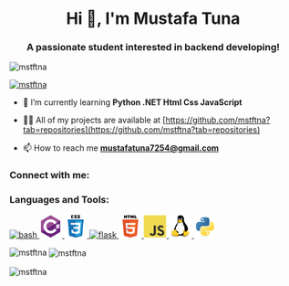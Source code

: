 <h1 align="center">Hi 👋, I'm Mustafa Tuna</h1>
<h3 align="center">A passionate student interested in backend developing!</h3>

<p align="left"> <img src="https://komarev.com/ghpvc/?username=mstftna&label=Profile%20views&color=0e75b6&style=flat" alt="mstftna" /> </p>

<p align="left"> <a href="https://github.com/ryo-ma/github-profile-trophy"><img src="https://github-profile-trophy.vercel.app/?username=mstftna" alt="mstftna" /></a> </p>

- 🌱 I’m currently learning **Python .NET Html Css JavaScript**

- 👨‍💻 All of my projects are available at [https://github.com/mstftna?tab=repositories](https://github.com/mstftna?tab=repositories)

- 📫 How to reach me **mustafatuna7254@gmail.com**

<h3 align="left">Connect with me:</h3>
<p align="left">
</p>

<h3 align="left">Languages and Tools:</h3>
<p align="left"> <a href="https://www.gnu.org/software/bash/" target="_blank" rel="noreferrer"> <img src="https://www.vectorlogo.zone/logos/gnu_bash/gnu_bash-icon.svg" alt="bash" width="40" height="40"/> </a> <a href="https://www.w3schools.com/cs/" target="_blank" rel="noreferrer"> <img src="https://raw.githubusercontent.com/devicons/devicon/master/icons/csharp/csharp-original.svg" alt="csharp" width="40" height="40"/> </a> <a href="https://www.w3schools.com/css/" target="_blank" rel="noreferrer"> <img src="https://raw.githubusercontent.com/devicons/devicon/master/icons/css3/css3-original-wordmark.svg" alt="css3" width="40" height="40"/> </a> <a href="https://flask.palletsprojects.com/" target="_blank" rel="noreferrer"> <img src="https://www.vectorlogo.zone/logos/pocoo_flask/pocoo_flask-icon.svg" alt="flask" width="40" height="40"/> </a> <a href="https://www.w3.org/html/" target="_blank" rel="noreferrer"> <img src="https://raw.githubusercontent.com/devicons/devicon/master/icons/html5/html5-original-wordmark.svg" alt="html5" width="40" height="40"/> </a> <a href="https://developer.mozilla.org/en-US/docs/Web/JavaScript" target="_blank" rel="noreferrer"> <img src="https://raw.githubusercontent.com/devicons/devicon/master/icons/javascript/javascript-original.svg" alt="javascript" width="40" height="40"/> </a> <a href="https://www.linux.org/" target="_blank" rel="noreferrer"> <img src="https://raw.githubusercontent.com/devicons/devicon/master/icons/linux/linux-original.svg" alt="linux" width="40" height="40"/> </a> <a href="https://www.python.org" target="_blank" rel="noreferrer"> <img src="https://raw.githubusercontent.com/devicons/devicon/master/icons/python/python-original.svg" alt="python" width="40" height="40"/> </a> </p>

<p><img align="left" src="https://github-readme-stats.vercel.app/api/top-langs?username=mstftna&show_icons=true&locale=en&layout=compact" alt="mstftna" /></p>

<p>&nbsp;<img align="center" src="https://github-readme-stats.vercel.app/api?username=mstftna&show_icons=true&locale=en" alt="mstftna" /></p>

<p><img align="center" src="https://github-readme-streak-stats.herokuapp.com/?user=mstftna&" alt="mstftna" /></p>
